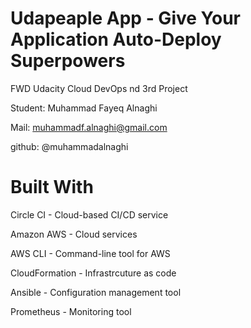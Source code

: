 # Udapeaple App - Give Your Application Auto-Deploy Superpowers
FWD Udacity Cloud DevOps nd 3rd Project

Student: Muhammad Fayeq Alnaghi

Mail: muhammadf.alnaghi@gmail.com

github: @muhammadalnaghi

# Built With

Circle CI - Cloud-based CI/CD service

Amazon AWS - Cloud services

AWS CLI - Command-line tool for AWS

CloudFormation - Infrastrcuture as code

Ansible - Configuration management tool

Prometheus - Monitoring tool

